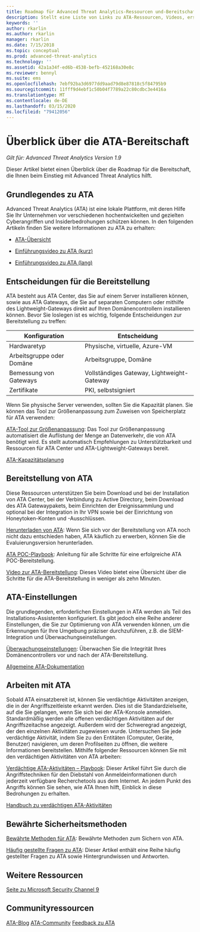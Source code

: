 ```yaml
---
title: Roadmap für Advanced Threat Analytics-Ressourcen und-Bereitschaft
description: Stellt eine Liste von Links zu ATA-Ressourcen, Videos, ersten Schritten sowie zur Bereitstellung und zum Überblick für die Bereitschaft bereit.
keywords: ''
author: rkarlin
ms.author: rkarlin
manager: rkarlin
ms.date: 7/15/2018
ms.topic: conceptual
ms.prod: advanced-threat-analytics
ms.technology: ''
ms.assetid: 42a1a34f-ed6b-4538-befb-452168a30e8c
ms.reviewer: bennyl
ms.suite: ems
ms.openlocfilehash: 7ebf92ba3d6977dd9aad79d8e87818c5f84795b9
ms.sourcegitcommit: 11fff9d4ebf1c50b04f7789a22c80cdbc3e4416a
ms.translationtype: MT
ms.contentlocale: de-DE
ms.lasthandoff: 03/15/2020
ms.locfileid: "79412056"
---
```

# <a name="ata-readiness-roadmap"></a>Überblick über die ATA-Bereitschaft 

*Gilt für: Advanced Threat Analytics Version 1.9*

Dieser Artikel bietet einen Überblick über die Roadmap für die Bereitschaft, die Ihnen beim Einstieg mit Advanced Threat Analytics hilft.

## <a name="understanding-ata"></a>Grundlegendes zu ATA

Advanced Threat Analytics (ATA) ist eine lokale Plattform, mit deren Hilfe Sie Ihr Unternehmen vor verschiedenen hochentwickelten und gezielten Cyberangriffen und Insiderbedrohungen schützen können. In den folgenden Artikeln finden Sie weitere Informationen zu ATA zu erhalten:

- [ATA-Übersicht](what-is-ata.md)

- [Einführungsvideo zu ATA (kurz)](https://aka.ms/ATAShort)

- [Einführungsvideo zu ATA (lang)](https://aka.ms/ATAVideo) 


## <a name="deployment-decisions"></a>Entscheidungen für die Bereitstellung

ATA besteht aus ATA Center, das Sie auf einem Server installieren können, sowie aus ATA Gateways, die Sie auf separaten Computern oder mithilfe des Lightweight-Gateways direkt auf Ihren Domänencontrollern installieren können. Bevor Sie loslegen ist es wichtig, folgende Entscheidungen zur Bereitstellung zu treffen:

|Konfiguration | Entscheidung |
|----|----|
|Hardwaretyp|Physische, virtuelle, Azure-VM|
|Arbeitsgruppe oder Domäne|Arbeitsgruppe, Domäne|
|Bemessung von Gateways|Vollständiges Gateway, Lightweight-Gateway|
|Zertifikate|PKI, selbstsigniert|

Wenn Sie physische Server verwenden, sollten Sie die Kapazität planen. Sie können das Tool zur Größenanpassung zum Zuweisen von Speicherplatz für ATA verwenden:

[ATA-Tool zur Größenanpassung](ata-capacity-planning.md): Das Tool zur Größenanpassung automatisiert die Auflistung der Menge an Datenverkehr, die von ATA benötigt wird. Es stellt automatisch Empfehlungen zu Unterstützbarkeit und Ressourcen für ATA Center und ATA-Lightweight-Gateways bereit.


[ATA-Kapazitätsplanung](ata-capacity-planning.md)


## <a name="deploy-ata"></a>Bereitstellung von ATA

Diese Ressourcen unterstützen Sie beim Download und bei der Installation von ATA Center, bei der Verbindung zu Active Directory, beim Download des ATA Gatewaypakets, beim Einrichten der Ereignissammlung und optional bei der Integration in Ihr VPN sowie bei der Einrichtung von Honeytoken-Konten und -Ausschlüssen.

[Herunterladen von ATA](https://aka.ms/ataeval): Wenn Sie sich vor der Bereitstellung von ATA noch nicht dazu entschieden haben, ATA käuflich zu erwerben, können Sie die Evaluierungsversion herunterladen. 

[ATA POC-Playbook](https://aka.ms/atapoc): Anleitung für alle Schritte für eine erfolgreiche ATA POC-Bereitstellung.

[Video zur ATA-Bereitstellung](https://channel9.msdn.com/Shows/Microsoft-Security/Overview-of-ATA-Deployment-in-10-Minutes): Dieses Video bietet eine Übersicht über die Schritte für die ATA-Bereitstellung in weniger als zehn Minuten.

## <a name="ata-settings"></a>ATA-Einstellungen

Die grundlegenden, erforderlichen Einstellungen in ATA werden als Teil des Installations-Assistenten konfiguriert. Es gibt jedoch eine Reihe anderer Einstellungen, die Sie zur Optimierung von ATA verwenden können, um die Erkennungen für Ihre Umgebung präziser durchzuführen, z.B. die SIEM-Integration und Überwachungseinstellungen.

[Überwachungseinstellungen](https://aka.ms/ataauditingblog): Überwachen Sie die Integrität Ihres Domänencontrollers vor und nach der ATA-Bereitstellung.

[Allgemeine ATA-Dokumentation](https://docs.microsoft.com/advanced-threat-analytics/)

## <a name="work-with-ata"></a>Arbeiten mit ATA

Sobald ATA einsatzbereit ist, können Sie verdächtige Aktivitäten anzeigen, die in der Angriffszeitleiste erkannt werden. Dies ist die Standardzielseite, auf die Sie gelangen, wenn Sie sich bei der ATA-Konsole anmelden. Standardmäßig werden alle offenen verdächtigen Aktivitäten auf der Angriffszeitachse angezeigt. Außerdem wird der Schweregrad angezeigt, der den einzelnen Aktivitäten zugewiesen wurde. Untersuchen Sie jede verdächtige Aktivität, indem Sie zu den Entitäten (Computer, Geräte, Benutzer) navigieren, um deren Profilseiten zu öffnen, die weitere Informationen bereitstellen. Mithilfe folgender Ressourcen können Sie mit den verdächtigen Aktivitäten von ATA arbeiten:

[Verdächtige ATA-Aktivitäten – Playbook](https://aka.ms/ataplaybook): Dieser Artikel führt Sie durch die Angriffstechniken für den Diebstahl von Anmeldeinformationen durch jederzeit verfügbare Recherchetools aus dem Internet. An jedem Punkt des Angriffs können Sie sehen, wie ATA Ihnen hilft, Einblick in diese Bedrohungen zu erhalten.

[Handbuch zu verdächtigen ATA-Aktivitäten](suspicious-activity-guide.md)



## <a name="security-best-practices"></a>Bewährte Sicherheitsmethoden

[Bewährte Methoden für ATA](https://aka.ms/atasecbestpractices): Bewährte Methoden zum Sichern von ATA.

[Häufig gestellte Fragen zu ATA](ata-technical-faq.md): Dieser Artikel enthält eine Reihe häufig gestellter Fragen zu ATA sowie Hintergrundwissen und Antworten.

## <a name="additional-resources"></a>Weitere Ressourcen

[Seite zu Microsoft Security Channel 9](https://channel9.msdn.com/Shows/Microsoft-Security/)

## <a name="community-resources"></a>Communityressourcen

[ATA-Blog](https://aka.ms/ATABlog)
[ATA-Community](https://aka.ms/ATACommunity)
[Feedback zu ATA](https://aka.ms/ATAUserVoice)

